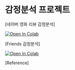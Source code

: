 # 감정분석 프로젝트




[네이버 영화 리뷰 감정분석]

[![Open In Colab](https://colab.research.google.com/assets/colab-badge.svg)](https://colab.research.google.com/drive/17DyQPdYoJLjd-YCnntujESxHNKR9b_KG#scrollTo=NPDG0dBSmulZ)


[Friends 감정분석]

[![Open In Colab](https://colab.research.google.com/assets/colab-badge.svg)](https://colab.research.google.com/drive/1_t2OWsxQOdI8_GiVmoLpDuKLGWrzUmqJ#scrollTo=EddOJgEZ4z-_)


[Reference]
